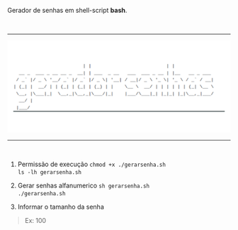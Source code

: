 <p>Gerador de senhas em shell-script <b>bash</b>.</p>

<br/>

<hr/>

![Gerador de senha em Shell Script](geradorsenhas_project.png)

<hr/>

<br/>

1. Permissão de execução
`chmod +x ./gerarsenha.sh`<br/>
`ls -lh gerarsenha.sh`<br/>

2. Gerar senhas alfanumerico
`sh gerarsenha.sh`<br/>
`./gerarsenha.sh`<br/>

3. Informar o tamanho da senha
> Ex: 100